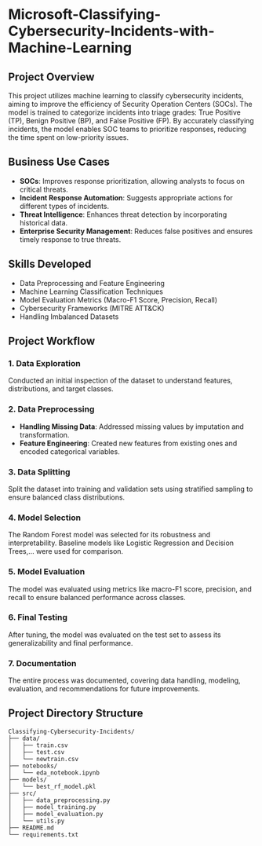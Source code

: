 # Microsoft-Classifying-Cybersecurity-Incidents-with-Machine-Learning

## Project Overview
This project utilizes machine learning to classify cybersecurity incidents, aiming to improve the efficiency of Security Operation Centers (SOCs). The model is trained to categorize incidents into triage grades: True Positive (TP), Benign Positive (BP), and False Positive (FP). By accurately classifying incidents, the model enables SOC teams to prioritize responses, reducing the time spent on low-priority issues.

## Business Use Cases
- **SOCs**: Improves response prioritization, allowing analysts to focus on critical threats.
- **Incident Response Automation**: Suggests appropriate actions for different types of incidents.
- **Threat Intelligence**: Enhances threat detection by incorporating historical data.
- **Enterprise Security Management**: Reduces false positives and ensures timely response to true threats.

## Skills Developed
- Data Preprocessing and Feature Engineering
- Machine Learning Classification Techniques
- Model Evaluation Metrics (Macro-F1 Score, Precision, Recall)
- Cybersecurity Frameworks (MITRE ATT&CK)
- Handling Imbalanced Datasets

## Project Workflow

### 1. Data Exploration
Conducted an initial inspection of the dataset to understand features, distributions, and target classes.

### 2. Data Preprocessing
- **Handling Missing Data**: Addressed missing values by imputation and transformation.
- **Feature Engineering**: Created new features from existing ones and encoded categorical variables.

### 3. Data Splitting
Split the dataset into training and validation sets using stratified sampling to ensure balanced class distributions.

### 4. Model Selection
The Random Forest model was selected for its robustness and interpretability. Baseline models like Logistic Regression and Decision Trees,... were used for comparison.

### 5. Model Evaluation
The model was evaluated using metrics like macro-F1 score, precision, and recall to ensure balanced performance across classes.

### 6. Final Testing
After tuning, the model was evaluated on the test set to assess its generalizability and final performance.

### 7. Documentation
The entire process was documented, covering data handling, modeling, evaluation, and recommendations for future improvements.

## Project Directory Structure
```plaintext
Classifying-Cybersecurity-Incidents/
├── data/
│   ├── train.csv
│   ├── test.csv
│   └── newtrain.csv
├── notebooks/
│   └── eda_notebook.ipynb
├── models/
│   └── best_rf_model.pkl
├── src/
│   ├── data_preprocessing.py
│   ├── model_training.py
│   ├── model_evaluation.py
│   └── utils.py
├── README.md
└── requirements.txt
